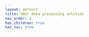 ```yaml
---
layout: default
title: SNO+ data processing solution
nav_order: 5
has_children: true
has_toc: true
---
```

